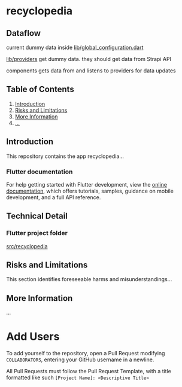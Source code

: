 # recyclopedia

## Dataflow

current dummy data inside [lib/global_configuration.dart](lib/global_configuration.dart)

[lib/providers](lib/providers) get dummy data. they should get data from Strapi API

components gets data from and listens to providers for data updates

## Table of Contents
1. [Introduction](#introduction)
2. [Risks and Limitations](#risks-and-limitations)
3. [More Information](#more-information)
7. [...](#?)

## Introduction
This repository contains the app recyclopedia...
### Flutter documentation
For help getting started with Flutter development, view the
[online documentation](https://docs.flutter.dev/), which offers tutorials,
samples, guidance on mobile development, and a full API reference.

## Technical Detail
### Flutter project folder
[src/recyclopedia](src/recyclopedia)
## Risks and Limitations
This section identifies foreseeable harms and misunderstandings...

## More Information
...

# Add Users
To add yourself to the repository, open a Pull Request modifying `COLLABORATORS`, entering your GitHub username in a newline.

All Pull Requests must follow the Pull Request Template, with a title formatted like such `[Project Name]: <Descriptive Title>`
